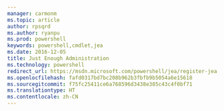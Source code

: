 ```yaml
---
manager: carmonm
ms.topic: article
author: rpsqrd
ms.author: ryanpu
ms.prod: powershell
keywords: powershell,cmdlet,jea
ms.date: 2016-12-05
title: Just Enough Administration
ms.technology: powershell
redirect_url: https://msdn.microsoft.com/powershell/jea/register-jea
ms.openlocfilehash: fafd0317bd7bc208b962b3fbfb9b5054a6e15618
ms.sourcegitcommit: f75fc25411ce6a768596d3438e385c43c4f0bf71
ms.translationtype: HT
ms.contentlocale: zh-CN
---
```

